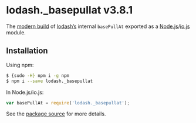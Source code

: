 # lodash._basepullat v3.8.1

The [modern build](https://github.com/lodash/lodash/wiki/Build-Differences) of [lodash’s](https://lodash.com/) internal `basePullAt` exported as a [Node.js](http://nodejs.org/)/[io.js](https://iojs.org/) module.

## Installation

Using npm:

```bash
$ {sudo -H} npm i -g npm
$ npm i --save lodash._basepullat
```

In Node.js/io.js:

```js
var basePullAt = require('lodash._basepullat');
```

See the [package source](https://github.com/lodash/lodash/blob/3.8.1-npm-packages/lodash._basepullat) for more details.
